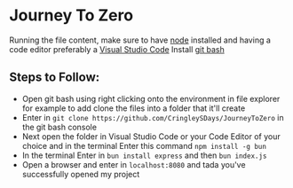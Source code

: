 # Journey To Zero

Running the file content, make sure to have [node](https://nodejs.org/en) installed and having a code editor preferably a [Visual Studio Code](https://code.visualstudio.com/)
Install [git bash](https://git-scm.com/downloads)


## Steps to Follow:
- Open git bash using right clicking onto the environment in file explorer for example to add clone the files into a folder that it'll create
- Enter in `git clone https://github.com/CringleySDays/JourneyToZero` in the git bash console
- Next open the folder in Visual Studio Code or your Code Editor of your choice and in the terminal Enter this command `npm install -g bun`
- In the terminal Enter in `bun install express` and then `bun index.js`
- Open a browser and enter in `localhost:8080` and tada you've successfully opened my project
